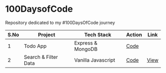 # 100DaysofCode
Repository dedicated to my #100DaysOfCode journey 

| S.No | Project | Tech Stack | Action | Link |
| --- | --- | --- | --- | --- |
| 1 | Todo App| Express & MongoDB | [Code](01-todo-app) | |
| 2 | Search & Filter Data| Vanilla Javascript | [Code](02-filter-table) | [View](https://deltanode.github.io/100DaysofCode/02-filter-table/) |
